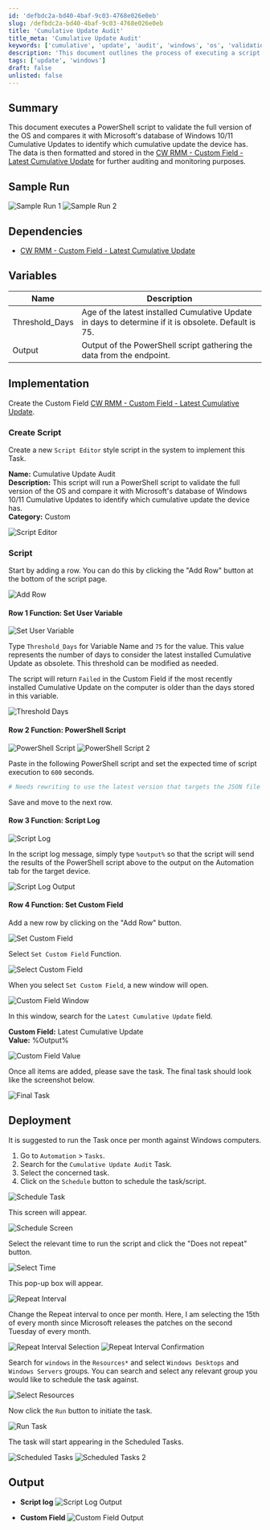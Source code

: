 ```yaml
---
id: 'defbdc2a-bd40-4baf-9c03-4768e026e0eb'
slug: /defbdc2a-bd40-4baf-9c03-4768e026e0eb
title: 'Cumulative Update Audit'
title_meta: 'Cumulative Update Audit'
keywords: ['cumulative', 'update', 'audit', 'windows', 'os', 'validation']
description: 'This document outlines the process of executing a script to validate the full version of the Windows OS and compare it with Microsoft’s database of Cumulative Updates. It details the implementation steps, dependencies, and how to set up a task in ConnectWise RMM to automate the audit process for monitoring purposes.'
tags: ['update', 'windows']
draft: false
unlisted: false
---
```


## Summary

This document executes a PowerShell script to validate the full version of the OS and compares it with Microsoft's database of Windows 10/11 Cumulative Updates to identify which cumulative update the device has. The data is then formatted and stored in the [CW RMM - Custom Field - Latest Cumulative Update](/docs/67416ac2-2311-43c4-8fbf-c5b0c9a48e71) for further auditing and monitoring purposes.

## Sample Run

![Sample Run 1](../../../static/img/docs/685b1f1d-527a-4d66-acb2-d1329ee8a368/image_12.webp)
![Sample Run 2](../../../static/img/docs/685b1f1d-527a-4d66-acb2-d1329ee8a368/image_13.webp)

## Dependencies

- [CW RMM - Custom Field - Latest Cumulative Update](/docs/67416ac2-2311-43c4-8fbf-c5b0c9a48e71)

## Variables

| Name              | Description                                                                                             |
|-------------------|---------------------------------------------------------------------------------------------------------|
| Threshold_Days    | Age of the latest installed Cumulative Update in days to determine if it is obsolete. Default is 75.   |
| Output            | Output of the PowerShell script gathering the data from the endpoint.                                   |

## Implementation

Create the Custom Field [CW RMM - Custom Field - Latest Cumulative Update](/docs/67416ac2-2311-43c4-8fbf-c5b0c9a48e71).

### Create Script

Create a new `Script Editor` style script in the system to implement this Task.

**Name:** Cumulative Update Audit  
**Description:** This script will run a PowerShell script to validate the full version of the OS and compare it with Microsoft's database of Windows 10/11 Cumulative Updates to identify which cumulative update the device has.  
**Category:** Custom  

![Script Editor](../../../static/img/docs/685b1f1d-527a-4d66-acb2-d1329ee8a368/image_14.webp)

### Script

Start by adding a row. You can do this by clicking the "Add Row" button at the bottom of the script page.

![Add Row](../../../static/img/docs/685b1f1d-527a-4d66-acb2-d1329ee8a368/image_15.webp)

#### Row 1 Function: Set User Variable

![Set User Variable](../../../static/img/docs/685b1f1d-527a-4d66-acb2-d1329ee8a368/image_16.webp)

Type `Threshold_Days` for Variable Name and `75` for the value. This value represents the number of days to consider the latest installed Cumulative Update as obsolete. This threshold can be modified as needed.

The script will return `Failed` in the Custom Field if the most recently installed Cumulative Update on the computer is older than the days stored in this variable.

![Threshold Days](../../../static/img/docs/685b1f1d-527a-4d66-acb2-d1329ee8a368/image_17.webp)

#### Row 2 Function: PowerShell Script

![PowerShell Script](../../../static/img/docs/685b1f1d-527a-4d66-acb2-d1329ee8a368/image_18.webp) 
![PowerShell Script 2](../../../static/img/docs/685b1f1d-527a-4d66-acb2-d1329ee8a368/image_19.webp)

Paste in the following PowerShell script and set the expected time of script execution to `600` seconds.

```powershell
# Needs rewriting to use the latest version that targets the JSON file
```

Save and move to the next row.

#### Row 3 Function: Script Log

![Script Log](../../../static/img/docs/685b1f1d-527a-4d66-acb2-d1329ee8a368/image_20.webp)

In the script log message, simply type `%output%` so that the script will send the results of the PowerShell script above to the output on the Automation tab for the target device.

![Script Log Output](../../../static/img/docs/685b1f1d-527a-4d66-acb2-d1329ee8a368/image_21.webp)

#### Row 4 Function: Set Custom Field

Add a new row by clicking on the "Add Row" button.

![Set Custom Field](../../../static/img/docs/685b1f1d-527a-4d66-acb2-d1329ee8a368/image_22.webp)

Select `Set Custom Field` Function.

![Select Custom Field](../../../static/img/docs/685b1f1d-527a-4d66-acb2-d1329ee8a368/image_23.webp)

When you select `Set Custom Field`, a new window will open.

![Custom Field Window](../../../static/img/docs/685b1f1d-527a-4d66-acb2-d1329ee8a368/image_24.webp)

In this window, search for the `Latest Cumulative Update` field.

**Custom Field:** Latest Cumulative Update  
**Value:** %Output%

![Custom Field Value](../../../static/img/docs/685b1f1d-527a-4d66-acb2-d1329ee8a368/image_25.webp)

Once all items are added, please save the task. The final task should look like the screenshot below.

![Final Task](../../../static/img/docs/685b1f1d-527a-4d66-acb2-d1329ee8a368/image_26.webp)

## Deployment

It is suggested to run the Task once per month against Windows computers.

1. Go to `Automation` > `Tasks`.
2. Search for the `Cumulative Update Audit` Task.
3. Select the concerned task.
4. Click on the `Schedule` button to schedule the task/script.

![Schedule Task](../../../static/img/docs/685b1f1d-527a-4d66-acb2-d1329ee8a368/image_27.webp)

This screen will appear.

![Schedule Screen](../../../static/img/docs/685b1f1d-527a-4d66-acb2-d1329ee8a368/image_28.webp)

Select the relevant time to run the script and click the "Does not repeat" button.

![Select Time](../../../static/img/docs/685b1f1d-527a-4d66-acb2-d1329ee8a368/image_29.webp)

This pop-up box will appear.

![Repeat Interval](../../../static/img/docs/685b1f1d-527a-4d66-acb2-d1329ee8a368/image_30.webp)

Change the Repeat interval to once per month. Here, I am selecting the 15th of every month since Microsoft releases the patches on the second Tuesday of every month.

![Repeat Interval Selection](../../../static/img/docs/685b1f1d-527a-4d66-acb2-d1329ee8a368/image_31.webp) 
![Repeat Interval Confirmation](../../../static/img/docs/685b1f1d-527a-4d66-acb2-d1329ee8a368/image_32.webp)

Search for `windows` in the `Resources*` and select `Windows Desktops` and `Windows Servers` groups. You can search and select any relevant group you would like to schedule the task against.

![Select Resources](../../../static/img/docs/685b1f1d-527a-4d66-acb2-d1329ee8a368/image_33.webp)

Now click the `Run` button to initiate the task.

![Run Task](../../../static/img/docs/685b1f1d-527a-4d66-acb2-d1329ee8a368/image_34.webp)

The task will start appearing in the Scheduled Tasks.

![Scheduled Tasks](../../../static/img/docs/685b1f1d-527a-4d66-acb2-d1329ee8a368/image_35.webp) 
![Scheduled Tasks 2](../../../static/img/docs/685b1f1d-527a-4d66-acb2-d1329ee8a368/image_36.webp)

## Output

- **Script log**
![Script Log Output](../../../static/img/docs/685b1f1d-527a-4d66-acb2-d1329ee8a368/image_37.webp)

- **Custom Field**
![Custom Field Output](../../../static/img/docs/685b1f1d-527a-4d66-acb2-d1329ee8a368/image_38.webp)
